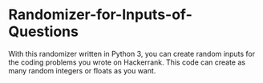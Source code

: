 # Randomizer-for-Inputs-of-Questions
With this randomizer written in Python 3, you can create random inputs for the coding problems you wrote on Hackerrank. This code can create as many random integers or floats as you want.
